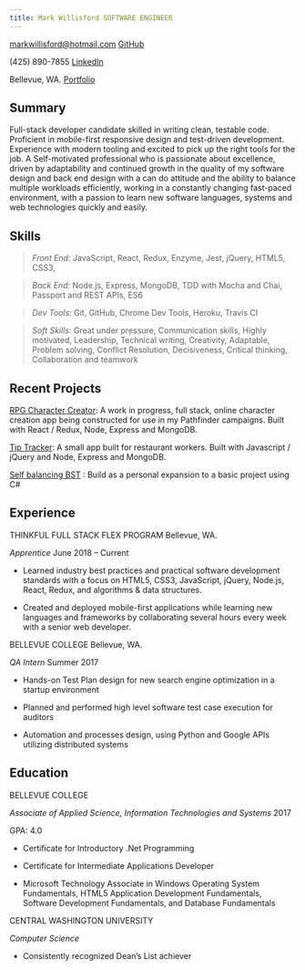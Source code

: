 ```yaml
---
title: Mark Willisford SOFTWARE ENGINEER
---
```


<markwillisford@hotmail.com> [GitHub](https://github.com/MarkWillisford/)

(425) 890-7855 [LinkedIn](https://www.linkedin.com/in/markwillisford/)

Bellevue, WA. [Portfolio](http://markwillisford.com/projects/)

**Summary**
-----------

Full-stack developer candidate skilled in writing clean, testable code.
Proficient in mobile-first responsive design and test-driven development.
Experience with modern tooling and excited to pick up the right tools for the
job. A Self-motivated professional who is passionate about excellence, driven by
adaptability and continued growth in the quality of my software design and back
end design with a can do attitude and the ability to balance multiple workloads
efficiently, working in a constantly changing fast-paced environment, with a
passion to learn new software languages, systems and web technologies quickly
and easily.

**Skills**
----------

>   *Front End:* JavaScript, React, Redux, Enzyme, Jest, jQuery, HTML5, CSS3,

>   *Back End:* Node.js, Express, MongoDB, TDD with Mocha and Chai, Passport and
>   REST APIs, ES6

>   *Dev Tools:* Git, GitHub, Chrome Dev Tools, Heroku, Travis CI

>   *Soft Skills:* Great under pressure, Communication skills, Highly motivated,
>   Leadership, Technical writing, Creativity, Adaptable, Problem solving,
>   Conflict Resolution, Decisiveness, Critical thinking, Collaboration and
>   teamwork

**Recent Projects**
-------------------

[RPG Character Creator](https://blooming-crag-44038.herokuapp.com/): A work in
progress, full stack, online character creation app being constructed for use in
my Pathfinder campaigns. Built with React / Redux, Node, Express and MongoDB.

[Tip Tracker](https://immense-coast-88549.herokuapp.com/): A small app built for
restaurant workers. Built with Javascript / jQuery and Node, Express and
MongoDB.

[Self balancing BST](https://github.com/MarkWillisford/Self-Balancing-BST) :
Build as a personal expansion to a basic project using C\#

**Experience**
--------------

THINKFUL FULL STACK FLEX PROGRAM Bellevue, WA.

*Apprentice* June 2018 – Current

-   Learned industry best practices and practical software development standards
    with a focus on HTML5, CSS3, JavaScript, jQuery, Node.js, React, Redux, and
    algorithms & data structures.

-   Created and deployed mobile-first applications while learning new languages
    and frameworks by collaborating several hours every week with a senior web
    developer.

BELLEVUE COLLEGE Bellevue, WA.

*QA Intern* Summer 2017

-   Hands-on Test Plan design for new search engine optimization in a startup
    environment

-   Planned and performed high level software test case execution for auditors

-   Automation and processes design, using Python and Google APIs utilizing
    distributed systems

**Education**
-------------

BELLEVUE COLLEGE

*Associate of Applied Science, Information Technologies and Systems* 2017

GPA: 4.0

-   Certificate for Introductory .Net Programming

-   Certificate for Intermediate Applications Developer

-   Microsoft Technology Associate in Windows Operating System Fundamentals,
    HTML5 Application Development Fundamentals, Software Development
    Fundamentals, and Database Fundamentals

CENTRAL WASHINGTON UNIVERSITY

*Computer Science*

-   Consistently recognized Dean’s List achiever
